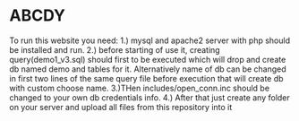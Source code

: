 # ABCDY
To run this website you need: 
1.) mysql and apache2 server with php should be installed and run. 
2.) before starting of use it, creating query(demo1_v3.sql) should first to be executed which will drop and create db named demo and tables for it. Alternatively name of db can be changed in first two lines of the same query file before execution that will create db with custom choose name. 
3.)THen includes/open_conn.inc should be changed to your own db credentials info. 
4.) After that just create any folder on your server and upload all files from this repository into it
